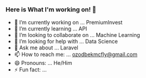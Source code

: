 ### Here is What I'm working on! 👋



- 🔭 I’m currently working on ... PremiumInvest
- 🌱 I’m currently learning ... API
- 👯 I’m looking to collaborate on ... Machine Learning
- 🤔 I’m looking for help with ... Data Science
- 💬 Ask me about ... Laravel
- 📫 How to reach me: ... ozodbekmcfly@gmail.com
- 😄 Pronouns: ... He/Him
- ⚡ Fun fact: ...
